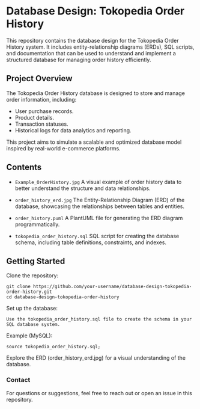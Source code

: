 # Database Design: Tokopedia Order History
This repository contains the database design for the Tokopedia Order History system. It includes entity-relationship diagrams (ERDs), SQL scripts, and documentation that can be used to understand and implement a structured database for managing order history efficiently.

## Project Overview
The Tokopedia Order History database is designed to store and manage order information, including:

- User purchase records.
- Product details.
- Transaction statuses.
- Historical logs for data analytics and reporting.
  
This project aims to simulate a scalable and optimized database model inspired by real-world e-commerce platforms.

## Contents
- ```Example_OrderHistory.jpg```
A visual example of order history data to better understand the structure and data relationships.

- ```order_history_erd.jpg```
The Entity-Relationship Diagram (ERD) of the database, showcasing the relationships between tables and entities.

- ```order_history.puml```
A PlantUML file for generating the ERD diagram programmatically.

- ```tokopedia_order_history.sql```
SQL script for creating the database schema, including table definitions, constraints, and indexes.

## Getting Started
Clone the repository:

    git clone https://github.com/your-username/database-design-tokopedia-order-history.git
    cd database-design-tokopedia-order-history
Set up the database:

    Use the tokopedia_order_history.sql file to create the schema in your SQL database system.
Example (MySQL):

    source tokopedia_order_history.sql;
Explore the ERD (order_history_erd.jpg) for a visual understanding of the database.

### Contact
For questions or suggestions, feel free to reach out or open an issue in this repository.
